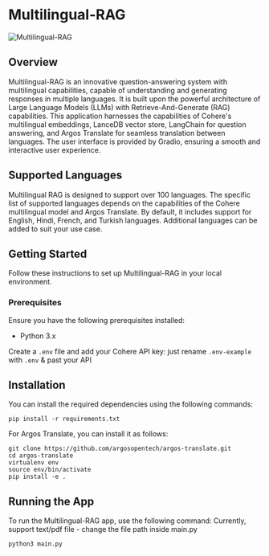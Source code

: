 # Multilingual-RAG

![Multilingual-RAG](https://github.com/akashAD98/Multilingual-RAG/assets/62583018/a84e1839-a311-496c-b545-3533ef348dea.png)

## Overview
Multilingual-RAG is an innovative question-answering system with multilingual capabilities, capable of understanding and generating responses in multiple languages. It is built upon the powerful architecture of Large Language Models (LLMs) with Retrieve-And-Generate (RAG) capabilities. This application harnesses the capabilities of Cohere's multilingual embeddings, LanceDB vector store, LangChain for question answering, and Argos Translate for seamless translation between languages. The user interface is provided by Gradio, ensuring a smooth and interactive user experience.

## Supported Languages
Multilingual RAG is designed to support over 100 languages. The specific list of supported languages depends on the capabilities of the Cohere multilingual model and Argos Translate. By default, it includes support for English, Hindi, French, and Turkish languages. Additional languages can be added to suit your use case.

## Getting Started
Follow these instructions to set up Multilingual-RAG in your local environment.

### Prerequisites
Ensure you have the following prerequisites installed:
- Python 3.x

Create a `.env` file and add your Cohere API key:
just rename `.env-example` with `.env` & past your API



## Installation
You can install the required dependencies using the following commands:

```
pip install -r requirements.txt
```
For Argos Translate, you can install it as follows:

```
git clone https://github.com/argosopentech/argos-translate.git
cd argos-translate
virtualenv env
source env/bin/activate
pip install -e .
```

## Running the App
To run the Multilingual-RAG app, use the following command:
Currently, support text/pdf file - change the file path inside main.py

```
python3 main.py
```
